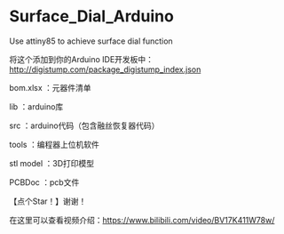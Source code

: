 # Surface_Dial_Arduino
Use attiny85 to achieve surface dial function

将这个添加到你的Arduino IDE开发板中：http://digistump.com/package_digistump_index.json

bom.xlsx ：元器件清单

lib ：arduino库

src ：arduino代码（包含融丝恢复器代码）

tools ：编程器上位机软件

stl model ：3D打印模型

PCBDoc ：pcb文件

【点个Star！】谢谢！




在这里可以查看视频介绍：https://www.bilibili.com/video/BV17K411W78w/
